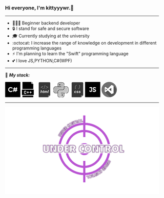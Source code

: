### Hi everyone, I'm kittyyywr.💫
___

- 👨🏻‍💻 Beginner backend developer
- 🔒 I stand for safe and secure software
- 🎓 Currently studying at the university
- :octocat:  I increase the range of knowledge on development in different programming languages
- ⚡ I'm planning to learn the "Swift" programming language
- :two_hearts: I love JS,PYTHON,C#(WPF)
___
       
 :briefcase: ***My stack:***
 
 ![c#](https://raw.githubusercontent.com/kittyyywr/kittyyywr/main/shortcut/c%23.png)![c++](https://raw.githubusercontent.com/kittyyywr/kittyyywr/main/shortcut/c%2B%2B.png) 
 ![html](https://raw.githubusercontent.com/kittyyywr/kittyyywr/main/shortcut/html.png) ![py](https://raw.githubusercontent.com/kittyyywr/kittyyywr/main/shortcut/py.png)
 ![css](https://raw.githubusercontent.com/kittyyywr/kittyyywr/main/shortcut/css.png)![js](https://raw.githubusercontent.com/kittyyywr/kittyyywr/main/shortcut/js.png)
![vs](https://raw.githubusercontent.com/kittyyywr/kittyyywr/main/shortcut/visual-studio.png)
___
![logo](https://raw.githubusercontent.com/kittyyywr/kittyyywr/main/shortcut/logotr.png)
